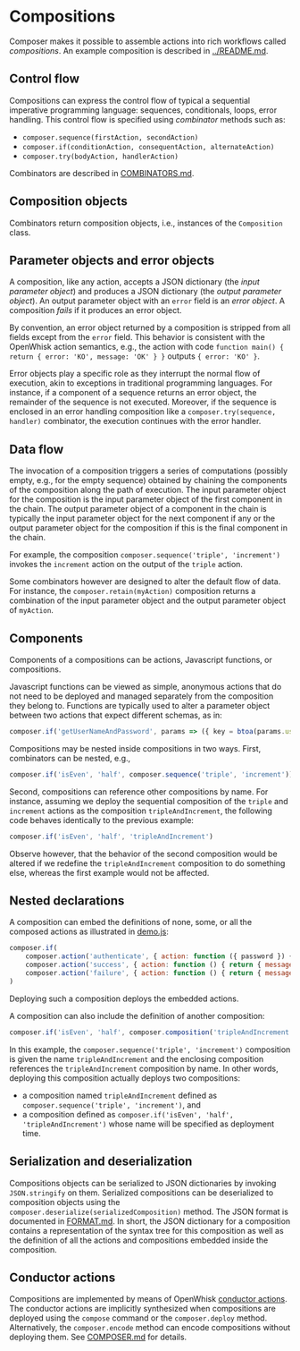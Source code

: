 # Compositions
 
Composer makes it possible to assemble actions into rich workflows called _compositions_. An example composition is described in [../README.md](../README.md).

## Control flow

Compositions can express the control flow of typical a sequential imperative programming language: sequences, conditionals, loops, error handling. This control flow is specified using _combinator_ methods such as:
- `composer.sequence(firstAction, secondAction)`
- `composer.if(conditionAction, consequentAction, alternateAction)`
- `composer.try(bodyAction, handlerAction)`

Combinators are described in [COMBINATORS.md](COMBINATORS.md).

## Composition objects

Combinators return composition objects, i.e., instances of the `Composition` class.

## Parameter objects and error objects

A composition, like any action, accepts a JSON dictionary (the _input parameter object_) and produces a JSON dictionary (the _output parameter object_). An output parameter object with an `error` field is an _error object_. A composition _fails_ if it produces an error object.

By convention, an error object returned by a composition is stripped from all fields except from the `error` field. This behavior is consistent with the OpenWhisk action semantics, e.g., the action with code `function main() { return { error: 'KO', message: 'OK' } }` outputs `{ error: 'KO' }`.

Error objects play a specific role as they interrupt the normal flow of execution, akin to exceptions in traditional programming languages. For instance, if a component of a sequence returns an error object, the remainder of the sequence is not executed. Moreover, if the sequence is enclosed in an error handling composition like a `composer.try(sequence, handler)` combinator, the execution continues with the error handler.

## Data flow

The invocation of a composition triggers a series of computations (possibly empty, e.g., for the empty sequence) obtained by chaining the components of the composition along the path of execution. The input parameter object for the composition is the input parameter object of the first component in the chain. The output parameter object of a component in the chain is typically the input parameter object for the next component if any or the output parameter object for the composition if this is the final component in the chain.

For example, the composition `composer.sequence('triple', 'increment')` invokes the `increment` action on the output of the `triple` action.

Some combinators however are designed to alter the default flow of data. For instance, the `composer.retain(myAction)` composition returns a combination of the input parameter object and the output parameter object of `myAction`.

## Components

Components of a compositions can be actions, Javascript functions, or compositions.

Javascript functions can be viewed as simple, anonymous actions that do not need to be deployed and managed separately from the composition they belong to. Functions are typically used to alter a parameter object between two actions that expect different schemas, as in:
```javascript
composer.if('getUserNameAndPassword', params => ({ key = btoa(params.user + ':' + params.password) }), 'authenticate')
```

Compositions may be nested inside compositions in two ways. First, combinators can be nested, e.g.,
```javascript
composer.if('isEven', 'half', composer.sequence('triple', 'increment'))
```
Second, compositions can reference other compositions by name. For instance, assuming we deploy the sequential composition of the `triple` and `increment` actions as the composition `tripleAndIncrement`, the following code behaves identically to the previous example:
```javascript
composer.if('isEven', 'half', 'tripleAndIncrement')
```
Observe however, that the behavior of the second composition would be altered if we redefine the `tripleAndIncrement` composition to do something else, whereas the first example would not be affected.

## Nested declarations

A composition can embed the definitions of none, some, or all the composed actions as illustrated in [demo.js](../samples/demo.js):
```javascript
composer.if(
    composer.action('authenticate', { action: function ({ password }) { return { value: password === 'abc123' } } }),
    composer.action('success', { action: function () { return { message: 'success' } } }),
    composer.action('failure', { action: function () { return { message: 'failure' } } }))    
)
```
Deploying such a composition deploys the embedded actions.

A composition can also include the definition of another composition:
```javascript
composer.if('isEven', 'half', composer.composition('tripleAndIncrement', composer.sequence('triple', 'increment')))
```
In this example, the `composer.sequence('triple', 'increment')` composition is given the name `tripleAndIncrement` and the enclosing composition references the `tripleAndIncrement` composition by name. In other words, deploying this composition actually deploys two compositions:
- a composition named `tripleAndIncrement` defined as `composer.sequence('triple', 'increment')`, and
- a composition defined as `composer.if('isEven', 'half', 'tripleAndIncrement')` whose name will be specified as deployment time.

## Serialization and deserialization

 Compositions objects can be serialized to JSON dictionaries by invoking `JSON.stringify` on them. Serialized compositions can be deserialized to composition objects using the `composer.deserialize(serializedComposition)` method. The JSON format is documented in [FORMAT.md](FORMAT.md).
 In short, the JSON dictionary for a composition contains a representation of the syntax tree for this composition as well as the definition of all the actions and compositions embedded inside the composition.

## Conductor actions

Compositions are implemented by means of OpenWhisk [conductor actions](https://github.com/apache/incubator-openwhisk/blob/master/docs/conductors.md). The conductor actions are implicitly synthesized when compositions are deployed using the `compose` command or the `composer.deploy` method. Alternatively, the `composer.encode` method can encode compositions without deploying them. See [COMPOSER.md](COMPOSER.md) for details.